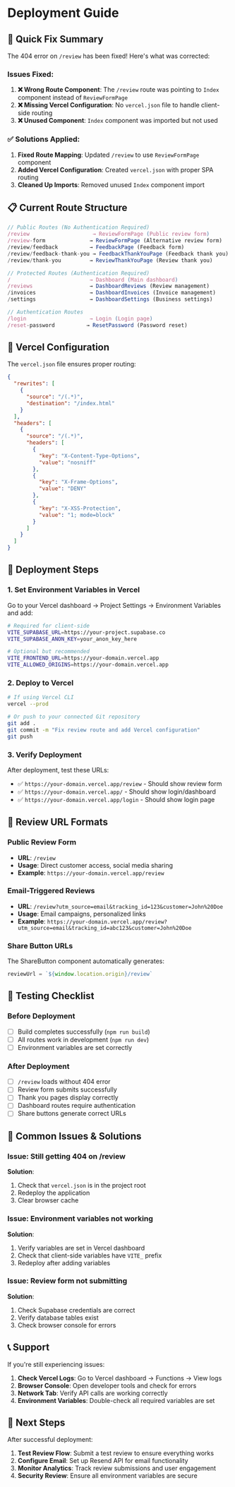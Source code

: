 # Deployment Guide

## 🚀 Quick Fix Summary

The 404 error on `/review` has been fixed! Here's what was corrected:

### **Issues Fixed:**

1. **❌ Wrong Route Component**: The `/review` route was pointing to `Index` component instead of `ReviewFormPage`
2. **❌ Missing Vercel Configuration**: No `vercel.json` file to handle client-side routing
3. **❌ Unused Component**: `Index` component was imported but not used

### **✅ Solutions Applied:**

1. **Fixed Route Mapping**: Updated `/review` to use `ReviewFormPage` component
2. **Added Vercel Configuration**: Created `vercel.json` with proper SPA routing
3. **Cleaned Up Imports**: Removed unused `Index` component import

## 📋 Current Route Structure

```typescript
// Public Routes (No Authentication Required)
/review                    → ReviewFormPage (Public review form)
/review-form              → ReviewFormPage (Alternative review form)
/review/feedback          → FeedbackPage (Feedback form)
/review/feedback-thank-you → FeedbackThankYouPage (Feedback thank you)
/review/thank-you         → ReviewThankYouPage (Review thank you)

// Protected Routes (Authentication Required)
/                         → Dashboard (Main dashboard)
/reviews                  → DashboardReviews (Review management)
/invoices                 → DashboardInvoices (Invoice management)
/settings                 → DashboardSettings (Business settings)

// Authentication Routes
/login                    → Login (Login page)
/reset-password          → ResetPassword (Password reset)
```

## 🔧 Vercel Configuration

The `vercel.json` file ensures proper routing:

```json
{
  "rewrites": [
    {
      "source": "/(.*)",
      "destination": "/index.html"
    }
  ],
  "headers": [
    {
      "source": "/(.*)",
      "headers": [
        {
          "key": "X-Content-Type-Options",
          "value": "nosniff"
        },
        {
          "key": "X-Frame-Options",
          "value": "DENY"
        },
        {
          "key": "X-XSS-Protection",
          "value": "1; mode=block"
        }
      ]
    }
  ]
}
```

## 🚀 Deployment Steps

### 1. **Set Environment Variables in Vercel**

Go to your Vercel dashboard → Project Settings → Environment Variables and add:

```bash
# Required for client-side
VITE_SUPABASE_URL=https://your-project.supabase.co
VITE_SUPABASE_ANON_KEY=your_anon_key_here

# Optional but recommended
VITE_FRONTEND_URL=https://your-domain.vercel.app
VITE_ALLOWED_ORIGINS=https://your-domain.vercel.app
```

### 2. **Deploy to Vercel**

```bash
# If using Vercel CLI
vercel --prod

# Or push to your connected Git repository
git add .
git commit -m "Fix review route and add Vercel configuration"
git push
```

### 3. **Verify Deployment**

After deployment, test these URLs:

- ✅ `https://your-domain.vercel.app/review` - Should show review form
- ✅ `https://your-domain.vercel.app/` - Should show login/dashboard
- ✅ `https://your-domain.vercel.app/login` - Should show login page

## 🔗 Review URL Formats

### **Public Review Form**
- **URL**: `/review`
- **Usage**: Direct customer access, social media sharing
- **Example**: `https://your-domain.vercel.app/review`

### **Email-Triggered Reviews**
- **URL**: `/review?utm_source=email&tracking_id=123&customer=John%20Doe`
- **Usage**: Email campaigns, personalized links
- **Example**: `https://your-domain.vercel.app/review?utm_source=email&tracking_id=abc123&customer=John%20Doe`

### **Share Button URLs**
The ShareButton component automatically generates:
```typescript
reviewUrl = `${window.location.origin}/review`
```

## 🧪 Testing Checklist

### **Before Deployment**
- [ ] Build completes successfully (`npm run build`)
- [ ] All routes work in development (`npm run dev`)
- [ ] Environment variables are set correctly

### **After Deployment**
- [ ] `/review` loads without 404 error
- [ ] Review form submits successfully
- [ ] Thank you pages display correctly
- [ ] Dashboard routes require authentication
- [ ] Share buttons generate correct URLs

## 🚨 Common Issues & Solutions

### **Issue: Still getting 404 on /review**
**Solution**: 
1. Check that `vercel.json` is in the project root
2. Redeploy the application
3. Clear browser cache

### **Issue: Environment variables not working**
**Solution**:
1. Verify variables are set in Vercel dashboard
2. Check that client-side variables have `VITE_` prefix
3. Redeploy after adding variables

### **Issue: Review form not submitting**
**Solution**:
1. Check Supabase credentials are correct
2. Verify database tables exist
3. Check browser console for errors

## 📞 Support

If you're still experiencing issues:

1. **Check Vercel Logs**: Go to Vercel dashboard → Functions → View logs
2. **Browser Console**: Open developer tools and check for errors
3. **Network Tab**: Verify API calls are working correctly
4. **Environment Variables**: Double-check all required variables are set

## 🔄 Next Steps

After successful deployment:

1. **Test Review Flow**: Submit a test review to ensure everything works
2. **Configure Email**: Set up Resend API for email functionality
3. **Monitor Analytics**: Track review submissions and user engagement
4. **Security Review**: Ensure all environment variables are secure
